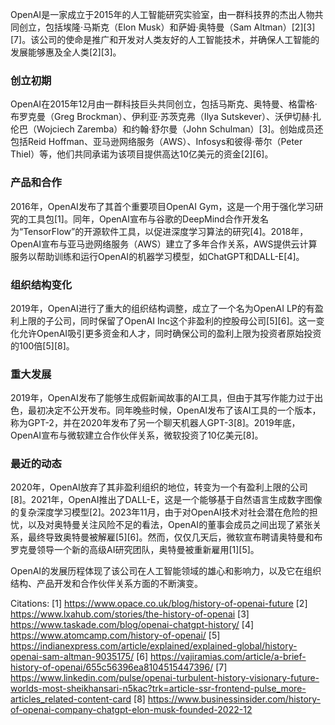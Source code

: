 OpenAI是一家成立于2015年的人工智能研究实验室，由一群科技界的杰出人物共同创立，包括埃隆·马斯克（Elon Musk）和萨姆·奥特曼（Sam Altman）[2][3][7]。该公司的使命是推广和开发对人类友好的人工智能技术，并确保人工智能的发展能够惠及全人类[2][3]。

### 创立初期
OpenAI在2015年12月由一群科技巨头共同创立，包括马斯克、奥特曼、格雷格·布罗克曼（Greg Brockman）、伊利亚·苏茨克弗（Ilya Sutskever）、沃伊切赫·扎伦巴（Wojciech Zaremba）和约翰·舒尔曼（John Schulman）[3]。创始成员还包括Reid Hoffman、亚马逊网络服务（AWS）、Infosys和彼得·蒂尔（Peter Thiel）等，他们共同承诺为该项目提供高达10亿美元的资金[2][6]。

### 产品和合作
2016年，OpenAI发布了其首个重要项目OpenAI Gym，这是一个用于强化学习研究的工具包[1]。同年，OpenAI宣布与谷歌的DeepMind合作开发名为“TensorFlow”的开源软件工具，以促进深度学习算法的研究[4]。2018年，OpenAI宣布与亚马逊网络服务（AWS）建立了多年合作关系，AWS提供云计算服务以帮助训练和运行OpenAI的机器学习模型，如ChatGPT和DALL-E[4]。

### 组织结构变化
2019年，OpenAI进行了重大的组织结构调整，成立了一个名为OpenAI LP的有盈利上限的子公司，同时保留了OpenAI Inc这个非盈利的控股母公司[5][6]。这一变化允许OpenAI吸引更多资金和人才，同时确保公司的盈利上限为投资者原始投资的100倍[5][8]。

### 重大发展
2019年，OpenAI发布了能够生成假新闻故事的AI工具，但由于其写作能力过于出色，最初决定不公开发布。同年晚些时候，OpenAI发布了该AI工具的一个版本，称为GPT-2，并在2020年发布了另一个聊天机器人GPT-3[8]。2019年底，OpenAI宣布与微软建立合作伙伴关系，微软投资了10亿美元[8]。

### 最近的动态
2020年，OpenAI放弃了其非盈利组织的地位，转变为一个有盈利上限的公司[8]。2021年，OpenAI推出了DALL-E，这是一个能够基于自然语言生成数字图像的复杂深度学习模型[2]。2023年11月，由于对OpenAI技术对社会潜在危险的担忧，以及对奥特曼关注风险不足的看法，OpenAI的董事会成员之间出现了紧张关系，最终导致奥特曼被解雇[5][6]。然而，仅仅几天后，微软宣布聘请奥特曼和布罗克曼领导一个新的高级AI研究团队，奥特曼被重新雇用[1][5]。

OpenAI的发展历程体现了该公司在人工智能领域的雄心和影响力，以及它在组织结构、产品开发和合作伙伴关系方面的不断演变。

Citations:
[1] https://www.opace.co.uk/blog/history-of-openai-future
[2] https://www.lxahub.com/stories/the-history-of-openai
[3] https://www.taskade.com/blog/openai-chatgpt-history/
[4] https://www.atomcamp.com/history-of-openai/
[5] https://indianexpress.com/article/explained/explained-global/history-openai-sam-altman-9035175/
[6] https://vajiramias.com/article/a-brief-history-of-openai/655c56396ea8104515447396/
[7] https://www.linkedin.com/pulse/openai-turbulent-history-visionary-future-worlds-most-sheikhansari-n5kac?trk=article-ssr-frontend-pulse_more-articles_related-content-card
[8] https://www.businessinsider.com/history-of-openai-company-chatgpt-elon-musk-founded-2022-12